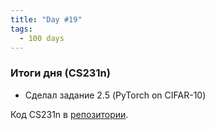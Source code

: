```yaml
---
title: "Day #19"
tags:
  - 100 days
---
```


### Итоги дня (CS231n)
* Сделал задание 2.5 (PyTorch on CIFAR-10)

Код CS231n в [репозитории](https://github.com/ningeen/stanford_cs231n).